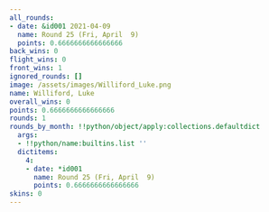 ```yaml
---
all_rounds:
- date: &id001 2021-04-09
  name: Round 25 (Fri, April  9)
  points: 0.6666666666666666
back_wins: 0
flight_wins: 0
front_wins: 1
ignored_rounds: []
image: /assets/images/Williford_Luke.png
name: Williford, Luke
overall_wins: 0
points: 0.6666666666666666
rounds: 1
rounds_by_month: !!python/object/apply:collections.defaultdict
  args:
  - !!python/name:builtins.list ''
  dictitems:
    4:
    - date: *id001
      name: Round 25 (Fri, April  9)
      points: 0.6666666666666666
skins: 0
---
```

